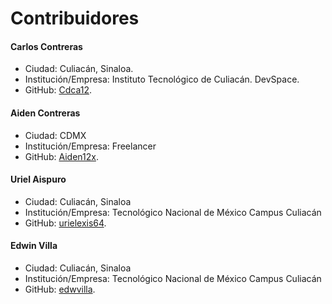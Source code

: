 # Contribuidores

#### Carlos Contreras

- Ciudad: Culiacán, Sinaloa.
- Institución/Empresa: Instituto Tecnológico de Culiacán. DevSpace.
- GitHub: [Cdca12](https://github.com/Cdca12).

#### Aiden Contreras

- Ciudad: CDMX
- Institución/Empresa: Freelancer
- GitHub: [Aiden12x](https://github.com/Aiden12x).

#### Uriel Aispuro

- Ciudad: Culiacán, Sinaloa
- Institución/Empresa: Tecnológico Nacional de México Campus Culiacán
- GitHub: [urielexis64](https://github.com/urielexis64).

#### Edwin Villa

- Ciudad: Culiacán, Sinaloa
- Institución/Empresa: Tecnológico Nacional de México Campus Culiacán
- GitHub: [edwvilla](https://github.com/edwvilla).
